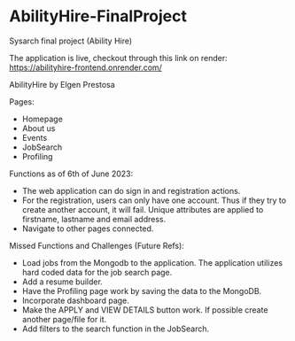 # AbilityHire-FinalProject
Sysarch final project (Ability Hire)

The application is live, checkout through this link on render: https://abilityhire-frontend.onrender.com/


AbilityHire by Elgen Prestosa

Pages:
* Homepage 
* About us
* Events
* JobSearch
* Profiling


Functions as of 6th of June 2023:
* The web application can do sign in and registration actions.
* For the registration, users can only have one account. Thus if they try to create another account, it will fail. Unique attributes are applied to firstname, lastname and email address.
* Navigate to other pages connected.


Missed Functions and Challenges (Future Refs):
* Load jobs from the Mongodb to the application. The application utilizes hard coded data for the job search page. 
* Add a resume builder.
* Have the Profiling page work by saving the data to the MongoDB.
* Incorporate dashboard page.
* Make the APPLY and VIEW DETAILS button work. If possible create another page/file for it.
* Add filters to the search function in the JobSearch. 
